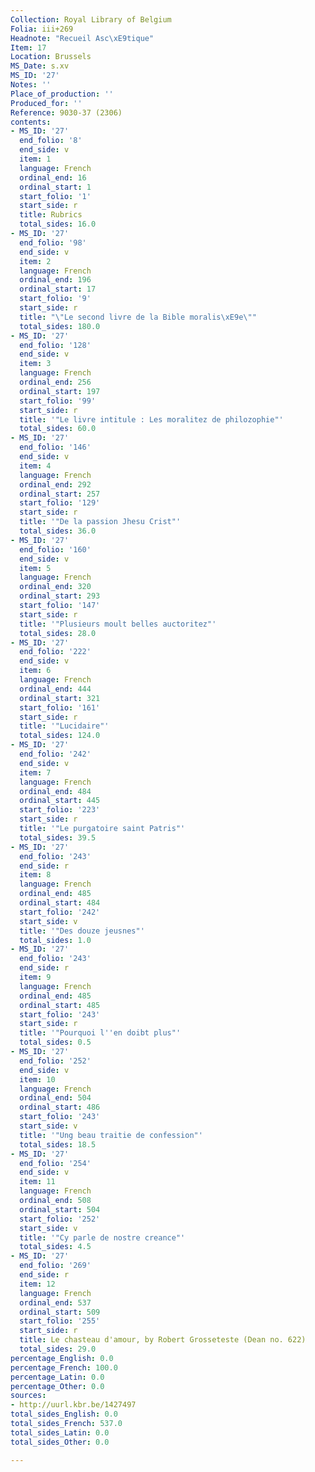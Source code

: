 ```yaml
---
Collection: Royal Library of Belgium
Folia: iii+269
Headnote: "Recueil Asc\xE9tique"
Item: 17
Location: Brussels
MS_Date: s.xv
MS_ID: '27'
Notes: ''
Place_of_production: ''
Produced_for: ''
Reference: 9030-37 (2306)
contents:
- MS_ID: '27'
  end_folio: '8'
  end_side: v
  item: 1
  language: French
  ordinal_end: 16
  ordinal_start: 1
  start_folio: '1'
  start_side: r
  title: Rubrics
  total_sides: 16.0
- MS_ID: '27'
  end_folio: '98'
  end_side: v
  item: 2
  language: French
  ordinal_end: 196
  ordinal_start: 17
  start_folio: '9'
  start_side: r
  title: "\"Le second livre de la Bible moralis\xE9e\""
  total_sides: 180.0
- MS_ID: '27'
  end_folio: '128'
  end_side: v
  item: 3
  language: French
  ordinal_end: 256
  ordinal_start: 197
  start_folio: '99'
  start_side: r
  title: '"Le livre intitule : Les moralitez de philozophie"'
  total_sides: 60.0
- MS_ID: '27'
  end_folio: '146'
  end_side: v
  item: 4
  language: French
  ordinal_end: 292
  ordinal_start: 257
  start_folio: '129'
  start_side: r
  title: '"De la passion Jhesu Crist"'
  total_sides: 36.0
- MS_ID: '27'
  end_folio: '160'
  end_side: v
  item: 5
  language: French
  ordinal_end: 320
  ordinal_start: 293
  start_folio: '147'
  start_side: r
  title: '"Plusieurs moult belles auctoritez"'
  total_sides: 28.0
- MS_ID: '27'
  end_folio: '222'
  end_side: v
  item: 6
  language: French
  ordinal_end: 444
  ordinal_start: 321
  start_folio: '161'
  start_side: r
  title: '"Lucidaire"'
  total_sides: 124.0
- MS_ID: '27'
  end_folio: '242'
  end_side: v
  item: 7
  language: French
  ordinal_end: 484
  ordinal_start: 445
  start_folio: '223'
  start_side: r
  title: '"Le purgatoire saint Patris"'
  total_sides: 39.5
- MS_ID: '27'
  end_folio: '243'
  end_side: r
  item: 8
  language: French
  ordinal_end: 485
  ordinal_start: 484
  start_folio: '242'
  start_side: v
  title: '"Des douze jeusnes"'
  total_sides: 1.0
- MS_ID: '27'
  end_folio: '243'
  end_side: r
  item: 9
  language: French
  ordinal_end: 485
  ordinal_start: 485
  start_folio: '243'
  start_side: r
  title: '"Pourquoi l''en doibt plus"'
  total_sides: 0.5
- MS_ID: '27'
  end_folio: '252'
  end_side: v
  item: 10
  language: French
  ordinal_end: 504
  ordinal_start: 486
  start_folio: '243'
  start_side: v
  title: '"Ung beau traitie de confession"'
  total_sides: 18.5
- MS_ID: '27'
  end_folio: '254'
  end_side: v
  item: 11
  language: French
  ordinal_end: 508
  ordinal_start: 504
  start_folio: '252'
  start_side: v
  title: '"Cy parle de nostre creance"'
  total_sides: 4.5
- MS_ID: '27'
  end_folio: '269'
  end_side: r
  item: 12
  language: French
  ordinal_end: 537
  ordinal_start: 509
  start_folio: '255'
  start_side: r
  title: Le chasteau d'amour, by Robert Grosseteste (Dean no. 622)
  total_sides: 29.0
percentage_English: 0.0
percentage_French: 100.0
percentage_Latin: 0.0
percentage_Other: 0.0
sources:
- http://uurl.kbr.be/1427497
total_sides_English: 0.0
total_sides_French: 537.0
total_sides_Latin: 0.0
total_sides_Other: 0.0

---
```

